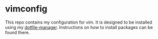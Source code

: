 # vimconfig

This repo contains my configuration for vim. It is designed to be installed
using my [dotfile-manager](http://github.com/crockeo/dotfile-manager).
Instructions on how to install packages can be found there.
